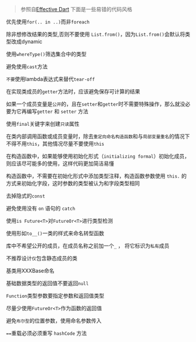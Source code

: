 > 参照自[Effective Dart](https://dart.cn/guides/language/effective-dart)
> 下面是一些易错的代码风格

优先使用`for(.. in ..)`而非`foreach`

除非想修改结果的类型,否则不要使用 `List.from()`，因为`List.from()`会默认将类型改成dynamic

使用`whereType()`筛选集合中的类型

避免使用`cast`方法

`不要`使用lambda表达式来替代`tear-off`

在实现类成员的`getter`方法时，应该避免保存可计算的结果

如果一个成员变量是`公开`的，且在`setter`和`getter`时不需要特殊操作，那么就没必要为它再编写`getter` 和 `setter` 方法

使用`final`关键字来创建`只读`属性

在类内部调用函数或成员变量时，除去`重定向命名构造函数`和与`局部变量重名`的情况下不得不用`this`，其他情况尽量不要使用`this`

在构造函数中，如果能够使用初始化形式（`initializing formal`）初始化成员，则应该尽可能多的使用，这样代码更加简洁易懂

构造函数中，不需要在初始化形式中添加类型注释，构造函数参数使用 `this.` 的方式来初始化字段，这时参数的类型被认为和字段类型相同

去掉隐式的`const`

避免使用没有 `on` 语句的 `catch`

使用`is Future<T>`对`FutureOr<T>`进行类型检测

使用形如`to__()`一类的样式来命名转型函数

库中不希望公开的成员，在成员名称之前加一个`_` ， 将它标识为`私有`成员

不推荐设计`仅`包含静态成员的类

基类用XXXBase命名

基础数据类型的返回值不要返回`null`

`Function`类型参数要指定参数和返回值类型

尽量少使用`FutureOr<T>`作为函数的返回值

避免`布尔型`的位置参数，使用命名参数传入

`==`重载必须必须重写 `hashCode` 方法